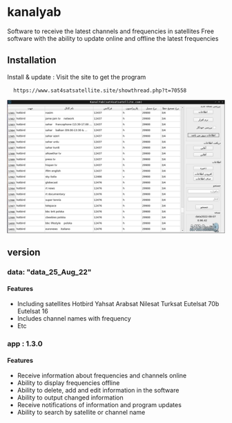 # kanalyab
Software to receive the latest channels and frequencies in satellites
Free software with the ability to update online and offline the latest frequencies

## Installation

Install & update : Visit the site to get the program

```bash
  https://www.sat4satsatellite.site/showthread.php?t=70558
```
    
![alt text](https://raw.githubusercontent.com/AbduEbrahimi/kanalyab/main/screen.jpg)


## version

### data: "data_25_Aug_22"
#### Features
- Including satellites
  Hotbird
  Yahsat
  Arabsat
  Nilesat
  Turksat
  Eutelsat 70b
  Eutelsat 16
- Includes channel names with frequency
- Etc

### app : 1.3.0
#### Features
- Receive information about frequencies and channels online
- Ability to display frequencies offline
- Ability to delete, add and edit information in the software
- Ability to output changed information
- Receive notifications of information and program updates
- Ability to search by satellite or channel name
